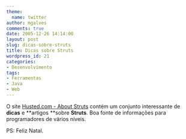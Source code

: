 ```yaml
---
theme:
  name: twitter
author: mgalves
comments: true
date: 2005-12-26 14:14:00
layout: post
slug: dicas-sobre-struts
title: Dicas sobre Struts
wordpress_id: 21
categories:
- Desenvolvimento
tags:
- Ferramentas
- Java
- Web
---
```


O site [Husted.com - About Struts](http://www.husted.com/struts/) contém um conjunto interessante de **dicas** e **artigos **sobre **Struts**. Boa fonte de informações para programadores de vários níveis.




PS: Feliz Natal.
